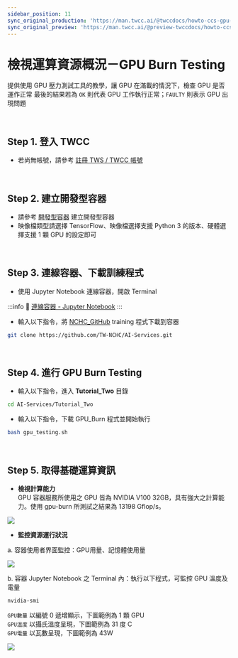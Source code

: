 ```yaml
---
sidebar_position: 11
sync_original_production: 'https://man.twcc.ai/@twccdocs/howto-ccs-gpu-burn-testing-zh' 
sync_original_preview: 'https://man.twcc.ai/@preview-twccdocs/howto-ccs-gpu-burn-testing-zh' 
---
```


# 檢視運算資源概況－GPU Burn Testing


提供使用 GPU 壓力測試工具的教學，讓 GPU 在滿載的情況下，檢查 GPU 是否運作正常
最後的結果若為 `OK` 則代表 GPU 工作執行正常；`FAULTY` 則表示 GPU 出現問題

<br/>

## Step 1. 登入 TWCC

- 若尚無帳號，請參考 [註冊 TWS / TWCC 帳號](/docs/member/user-guides/member-key-quota/sign-up-for-twcc.md)

<br/>

## Step 2. 建立開發型容器

- 請參考 [開發型容器](../user-guides/create-connect/create-container.md) 建立開發型容器
- 映像檔類型請選擇 TensorFlow、映像檔選擇支援 Python 3 的版本、硬體選擇支援 1 顆 GPU 的設定即可

<br/>

## Step 3. 連線容器、下載訓練程式

- 使用 Jupyter Notebook 連線容器，開啟 Terminal

:::info
:book: [<ins>連線容器 - Jupyter Notebook</ins>](../user-guides/create-connect/connect-container.md#jupyter-notebook)
:::

- 輸入以下指令，將 [NCHC_GitHub](https://github.com/TW-NCHC/AI-Services/tree/V3Training) training 程式下載到容器

```bash
git clone https://github.com/TW-NCHC/AI-Services.git
```

<br/>

 
## Step 4. 進行 GPU Burn Testing

- 輸入以下指令，進入 **Tutorial_Two** 目錄

```bash
cd AI-Services/Tutorial_Two
```
 
- 輸入以下指令，下載 GPU_Burn 程式並開始執行

```bash
bash gpu_testing.sh
```

<br/>


## Step 5. 取得基礎運算資訊

- **檢視計算能力**<br/>
GPU 容器服務所使用之 GPU 皆為 NVIDIA V100 32GB，具有強大之計算能力。使用 gpu-burn 所測試之結果為 13198 Gflop/s。

![](https://cos.twcc.ai/SYS-MANUAL/uploads/upload_cefd6041539673437d78918f9f444ed6.png)

- **監控資源運行狀況**

a. 容器使用者界面監控：GPU用量、記憶體使用量

![](https://cos.twcc.ai/SYS-MANUAL/uploads/upload_4e2d1540341ff81fef49dad87774f4c3.png)

b. 容器 Jupyter Notebook 之 Terminal 內：執行以下程式，可監控 GPU 溫度及電量

```bash
nvidia-smi
```

`GPU數量` 以編號 0 遞增顯示，下圖範例為 1 顆 GPU<br/>
`GPU溫度` 以攝氏溫度呈現，下圖範例為 31 度 C<br/>
`GPU電量` 以瓦數呈現，下圖範例為 43W<br/>

![](https://cos.twcc.ai/SYS-MANUAL/uploads/upload_412e74892656a239328ed35fea78c191.png)